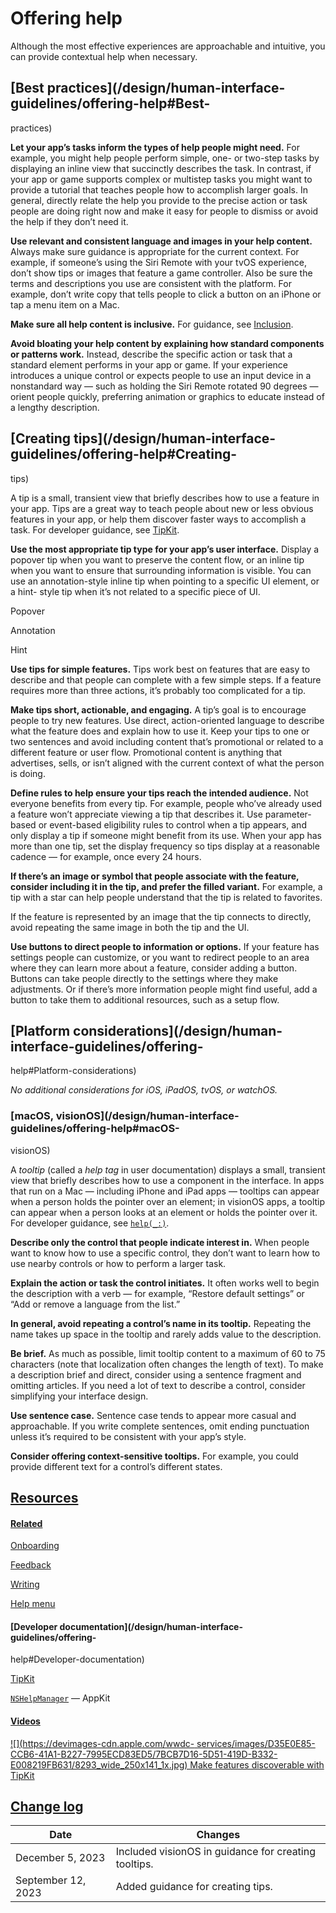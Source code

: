 # Offering help

Although the most effective experiences are approachable and intuitive, you
can provide contextual help when necessary.

## [Best practices](/design/human-interface-guidelines/offering-help#Best-
practices)

**Let your app’s tasks inform the types of help people might need.** For
example, you might help people perform simple, one- or two-step tasks by
displaying an inline view that succinctly describes the task. In contrast, if
your app or game supports complex or multistep tasks you might want to provide
a tutorial that teaches people how to accomplish larger goals. In general,
directly relate the help you provide to the precise action or task people are
doing right now and make it easy for people to dismiss or avoid the help if
they don’t need it.

**Use relevant and consistent language and images in your help content.**
Always make sure guidance is appropriate for the current context. For example,
if someone’s using the Siri Remote with your tvOS experience, don’t show tips
or images that feature a game controller. Also be sure the terms and
descriptions you use are consistent with the platform. For example, don’t
write copy that tells people to click a button on an iPhone or tap a menu item
on a Mac.

**Make sure all help content is inclusive.** For guidance, see
[Inclusion](/design/human-interface-guidelines/inclusion).

**Avoid bloating your help content by explaining how standard components or
patterns work.** Instead, describe the specific action or task that a standard
element performs in your app or game. If your experience introduces a unique
control or expects people to use an input device in a nonstandard way — such
as holding the Siri Remote rotated 90 degrees — orient people quickly,
preferring animation or graphics to educate instead of a lengthy description.

## [Creating tips](/design/human-interface-guidelines/offering-help#Creating-
tips)

A tip is a small, transient view that briefly describes how to use a feature
in your app. Tips are a great way to teach people about new or less obvious
features in your app, or help them discover faster ways to accomplish a task.
For developer guidance, see
[TipKit](https://developer.apple.com/documentation/TipKit).

**Use the most appropriate tip type for your app’s user interface.** Display a
popover tip when you want to preserve the content flow, or an inline tip when
you want to ensure that surrounding information is visible. You can use an
annotation-style inline tip when pointing to a specific UI element, or a hint-
style tip when it’s not related to a specific piece of UI.

Popover

Annotation

Hint

**Use tips for simple features.** Tips work best on features that are easy to
describe and that people can complete with a few simple steps. If a feature
requires more than three actions, it’s probably too complicated for a tip.

**Make tips short, actionable, and engaging.** A tip’s goal is to encourage
people to try new features. Use direct, action-oriented language to describe
what the feature does and explain how to use it. Keep your tips to one or two
sentences and avoid including content that’s promotional or related to a
different feature or user flow. Promotional content is anything that
advertises, sells, or isn’t aligned with the current context of what the
person is doing.

**Define rules to help ensure your tips reach the intended audience.** Not
everyone benefits from every tip. For example, people who’ve already used a
feature won’t appreciate viewing a tip that describes it. Use parameter-based
or event-based eligibility rules to control when a tip appears, and only
display a tip if someone might benefit from its use. When your app has more
than one tip, set the display frequency so tips display at a reasonable
cadence — for example, once every 24 hours.

**If there’s an image or symbol that people associate with the feature,
consider including it in the tip, and prefer the filled variant.** For
example, a tip with a star can help people understand that the tip is related
to favorites.

If the feature is represented by an image that the tip connects to directly,
avoid repeating the same image in both the tip and the UI.

**Use buttons to direct people to information or options.** If your feature
has settings people can customize, or you want to redirect people to an area
where they can learn more about a feature, consider adding a button. Buttons
can take people directly to the settings where they make adjustments. Or if
there’s more information people might find useful, add a button to take them
to additional resources, such as a setup flow.

## [Platform considerations](/design/human-interface-guidelines/offering-
help#Platform-considerations)

 _No additional considerations for iOS, iPadOS, tvOS, or watchOS._

### [macOS, visionOS](/design/human-interface-guidelines/offering-help#macOS-
visionOS)

A _tooltip_ (called a _help tag_ in user documentation) displays a small,
transient view that briefly describes how to use a component in the interface.
In apps that run on a Mac — including iPhone and iPad apps — tooltips can
appear when a person holds the pointer over an element; in visionOS apps, a
tooltip can appear when a person looks at an element or holds the pointer over
it. For developer guidance, see
[`help(_:)`](/documentation/SwiftUI/View/help\(_:\)-6oiyb).

**Describe only the control that people indicate interest in.** When people
want to know how to use a specific control, they don’t want to learn how to
use nearby controls or how to perform a larger task.

**Explain the action or task the control initiates.** It often works well to
begin the description with a verb — for example, “Restore default settings” or
“Add or remove a language from the list.”

**In general, avoid repeating a control’s name in its tooltip.** Repeating the
name takes up space in the tooltip and rarely adds value to the description.

**Be brief.** As much as possible, limit tooltip content to a maximum of 60 to
75 characters (note that localization often changes the length of text). To
make a description brief and direct, consider using a sentence fragment and
omitting articles. If you need a lot of text to describe a control, consider
simplifying your interface design.

**Use sentence case.** Sentence case tends to appear more casual and
approachable. If you write complete sentences, omit ending punctuation unless
it’s required to be consistent with your app’s style.

**Consider offering context-sensitive tooltips.** For example, you could
provide different text for a control’s different states.

## [Resources](/design/human-interface-guidelines/offering-help#Resources)

#### [Related](/design/human-interface-guidelines/offering-help#Related)

[Onboarding](/design/human-interface-guidelines/onboarding)

[Feedback](/design/human-interface-guidelines/feedback)

[Writing](/design/human-interface-guidelines/writing)

[Help menu](/design/human-interface-guidelines/the-menu-bar#Help-menu)

#### [Developer documentation](/design/human-interface-guidelines/offering-
help#Developer-documentation)

[TipKit](/documentation/TipKit)

[`NSHelpManager`](/documentation/AppKit/NSHelpManager) — AppKit

#### [Videos](/design/human-interface-guidelines/offering-help#Videos)

[![](https://devimages-cdn.apple.com/wwdc-
services/images/D35E0E85-CCB6-41A1-B227-7995ECD83ED5/7BCB7D16-5D51-419D-B332-E008219FB631/8293_wide_250x141_1x.jpg)
Make features discoverable with TipKit
](https://developer.apple.com/videos/play/wwdc2023/10229)

## [Change log](/design/human-interface-guidelines/offering-help#Change-log)

Date| Changes  
---|---  
December 5, 2023| Included visionOS in guidance for creating tooltips.  
September 12, 2023| Added guidance for creating tips.

